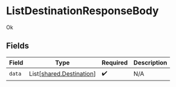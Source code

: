 # ListDestinationResponseBody

Ok


## Fields

| Field                                                          | Type                                                           | Required                                                       | Description                                                    |
| -------------------------------------------------------------- | -------------------------------------------------------------- | -------------------------------------------------------------- | -------------------------------------------------------------- |
| `data`                                                         | List[[shared.Destination](../../models/shared/destination.md)] | :heavy_check_mark:                                             | N/A                                                            |